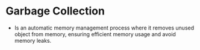 # Garbage Collection

* Is an automatic memory management process where it removes unused object from memory, ensuring efficient memory usage and avoid memory leaks.

